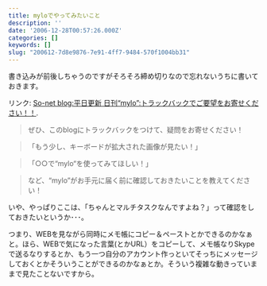 ```yaml
---
title: myloでやってみたいこと
description: ''
date: '2006-12-28T00:57:26.000Z'
categories: []
keywords: []
slug: "200612-7d8e9876-7e91-4ff7-9484-570f1004bb31"
---
```

書き込みが前後しちゃうのですがそろそろ締め切りなので忘れないうちに書いておきます。

リンク: [So-net blog:平日更新 日刊“mylo”:トラックバックでご要望をお寄せください！！](http://blog.so-net.ne.jp/mylo/2006-12-22 "So-net blog:平日更新 日刊“mylo”:トラックバックでご要望をお寄せください！！").

> ぜひ、このblogにトラックバックをつけて、疑問をお寄せください！

> 「もう少し、キーボードが拡大された画像が見たい！」

> 「○○で“mylo“を使ってみてほしい！」

> など、“mylo”がお手元に届く前に確認しておきたいことを教えてください！

いや、やっぱりここは、「ちゃんとマルチタスクなんですよね？」って確認をしておきたいというか･･･。

つまり、WEBを見ながら同時にメモ帳にコピー＆ペーストとかできるのかなぁと。ほら、WEBで気になった言葉(とかURL）をコピーして、メモ帳なりSkypeで送るなりするとか、もう一つ自分のアカウント作っといてそっちにメッセージしておくとかそういうことができるのかなぁとか。そういう複雑な動きっていままで見たことないですから。